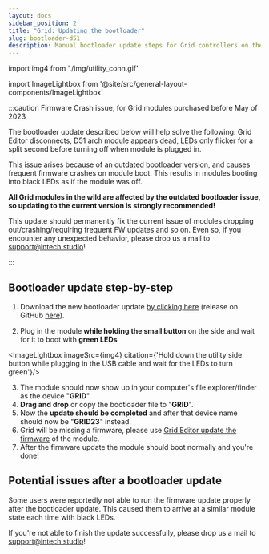 ```yaml
---
layout: docs
sidebar_position: 2
title: "Grid: Updating the bootloader"
slug: bootloader-d51
description: Manual bootloader update steps for Grid controllers on the D51 architecture.
---
```


import img4 from './img/utility_conn.gif'

import ImageLightbox from '@site/src/general-layout-components/ImageLightbox'


:::caution Firmware Crash issue, for Grid modules purchased before May of 2023

The bootloader update described below will help solve the following:  Grid Editor disconnects, D51 arch module appears dead, LEDs only flicker for a split second before turning off when module is plugged in.


This issue arises because of an outdated bootloader version, and causes frequent firmware crashes on module boot. This results in modules booting into black LEDs as if the module was off.

**All Grid modules in the wild are affected by the outdated bootloader issue, so updating to the current version is strongly recommended!**

This update should permanently fix the current issue of modules dropping out/crashing/requiring frequent FW updates and so on.
Even so, if you encounter any unexpected behavior, please drop us a mail to support@intech.studio!

:::




## Bootloader update step-by-step

1. Download the new bootloader update <a target="_blank" href="/presets/update-bootloader-intech_grid-v1.23.4.uf2" download="update-bootloader-intech_grid-v1.23.4.uf2"> by clicking here</a> (release on GitHub [here](https://github.com/intechstudio/uf2-samdx1/releases)).
<!---2. Decompress the archive and find the file named "update-bootloader-intech_grid-v1.23.4.uf2".--->
2. Plug in the module **while holding the small button** on the side and wait for it to boot with **green LEDs**

<ImageLightbox imageSrc={img4} citation={'Hold down the utility side button while plugging in the USB cable and wait for the LEDs to turn green'}/>

3. The module should now show up in your computer's file explorer/finder as the device "**GRID**".
4. **Drag and drop** or copy the bootloader file to "**GRID**".
5. Now the **update should be completed** and after that device name should now be "**GRID23**" instead.
6.  Grid will be missing a firmware, please use [Grid Editor update the firmware](/docs/guides/troubleshooting/firmware.md) of the module.
7.  After the firmware update the module should boot normally and you're done!

## Potential issues after a bootloader update

Some users were reportedly not able to run the firmware update properly after the bootloader update. This caused them to arrive at a similar module state each time with black LEDs.

If you're not able to finish the update successfully, please drop us a mail to support@intech.studio!


<!--
### Recovery firmware to clear up memory

Update the module with the **recovery firmware** found [here](https://github.com/intechstudio/grid-fw/raw/master/.archive/binary/grid_nvm_hardware_test.uf2) following the [guide here]() on updating the Grid Firmware either manually.

Recovery firmware boots the module into a state where colors (white first, then RGB) will appear on all LEDs of the module as a sort of "demo mode". After you see this state, the memory has been wiped and you can continue the guide above from **Step 6**.

-->